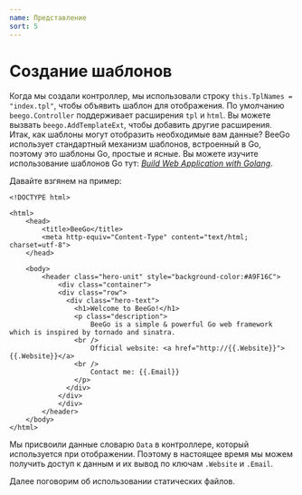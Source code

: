 ```yaml
---
name: Представление
sort: 5
---
```


# Создание шаблонов

Когда мы создали контроллер, мы использовали строку `this.TplNames = "index.tpl"`, чтобы объявить шаблон для отображения. По умолчанию `beego.Controller` поддерживает расширения `tpl` и `html`. Вы можете вызвать `beego.AddTemplateExt`, чтобы добавить другие расширения. Итак, как шаблоны могут отобразить необходимые вам данные? BeeGo использует стандартный механизм шаблонов, встроенный в Go, поэтому это шаблоны Go, простые и ясные. Вы можете изучите использование шаблонов Go тут: [*Build Web Application with Golang*](https://github.com/Unknwon/build-web-application-with-golang_EN/blob/master/eBook/07.4.md).

Давайте взгянем на пример:

```
<!DOCTYPE html>

<html>
  	<head>
    	<title>BeeGo</title>
    	<meta http-equiv="Content-Type" content="text/html; charset=utf-8">
	</head>
  	
  	<body>
  		<header class="hero-unit" style="background-color:#A9F16C">
			<div class="container">
			<div class="row">
			  <div class="hero-text">
			    <h1>Welcome to BeeGo!</h1>
			    <p class="description">
			    	BeeGo is a simple & powerful Go web framework which is inspired by tornado and sinatra.
			    <br />
			    	Official website: <a href="http://{{.Website}}">{{.Website}}</a>
			    <br />
			    	Contact me: {{.Email}}
			    </p>
			  </div>
			</div>
			</div>
		</header>
	</body>
</html>
```

Мы присвоили данные словарю `Data` в контроллере, который используется при отображении. Поэтому в настоящее время мы можем получить доступ к данным и их вывод по ключам `.Website` и `.Email`. 

Далее поговорим об использовании статических файлов.
